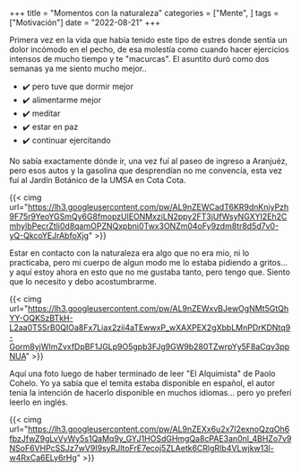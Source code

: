 +++
title = "Momentos con la naturaleza"
categories = ["Mente", ]
tags = ["Motivación"]
date = "2022-08-21"
+++

Primera vez en la vida que había tenido este tipo de estres donde sentía un dolor incómodo en el pecho, de esa molestía como cuando hacer ejercicios intensos de mucho tiempo y te "macurcas". El asuntito duró como dos semanas ya me siento mucho mejor..
- :heavy_check_mark: pero tuve que dormir mejor
- :heavy_check_mark: alimentarme mejor
- :heavy_check_mark: meditar
- :heavy_check_mark: estar en paz
- :heavy_check_mark: continuar ejercitando 

No sabía exactamente dónde ir, una vez fuí al paseo de ingreso a Aranjuéz, pero esos autos y la gasolina que desprendían no me convencía, esta vez fuí al Jardín Botánico de la UMSA en Cota Cota.

{{< cimg url="https://lh3.googleusercontent.com/pw/AL9nZEWCadT6KR9dnKnjyPzh9F75r9YeoYGSmQy6G8fmopzUlEONMxziLN2ppy2FT3jUfWsyNGXYI2Eh2CmhylbPecrZtli0d8qamOPZNQxpbni0Twx3ONZm04oFy9zdm8tr8d5d7v0-yQ-QkcoYEJrAbfoXjg" >}}

Estar en contacto con la naturaleza era algo que no era mio, ni lo practicaba, pero mi cuerpo de algun modo me lo estaba pidiendo a gritos... y aquí estoy ahora en esto que no me gustaba tanto, pero tengo que. Siento que lo necesito y debo acostumbrarme.

{{< cimg url="https://lh3.googleusercontent.com/pw/AL9nZEWxvBJewOgNMt5GtQhYY-OQKSzBTkH-L2aa0T5SrB0QIOa8Fx7Liax2zii4aTEwwxP_wXAXPEX2gXbbLMnPDrKDNtq9-Gorm8yjWImZvxfDpBF1JGLp9O5gpb3FJg9GW9b280TZwrpYy5F8aCqv3ppNUA" >}}

Aquí una foto luego de haber terminado de leer "El Alquimista" de Paolo Cohelo. Yo ya sabía que el temita estaba disponible en español, el autor tenia la intención de hacerlo disponible en muchos idiomas... pero yo preferí leerlo en inglés.

{{< cimg url="https://lh3.googleusercontent.com/pw/AL9nZEXx6u2x7I2exnoQzqOh6fbzJfwZ9gLvVyWy5s1QaMq9y_GYJ1HOSdGHmgQa8cPAE3an0nl_4BHZo7v9NSoF6VHPcSSJz7wV9I9syRJltoFrE7ecoj5ZLAetk6CRlgRIb4VLwjkw13l-w4RxCa6ELy6rHg" >}}
